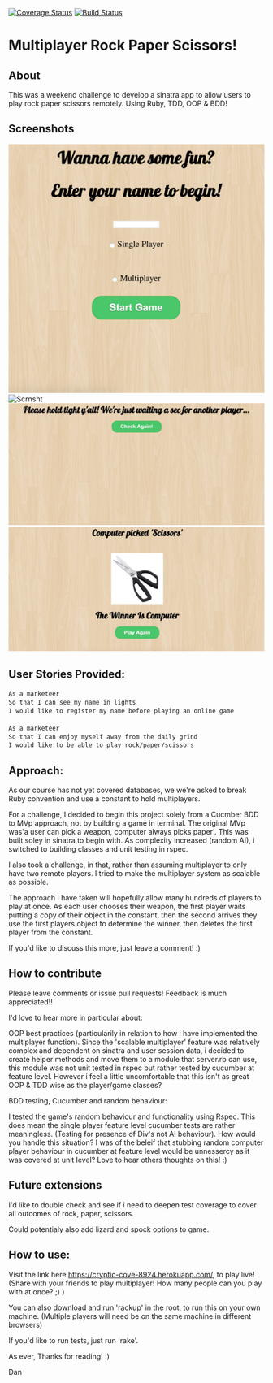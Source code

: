 [![Coverage Status](https://coveralls.io/repos/DanBlakeman/rps-challenge/badge.svg)](https://coveralls.io/r/DanBlakeman/rps-challenge)
[![Build Status](https://travis-ci.org/DanBlakeman/rps-challenge.svg)](https://travis-ci.org/DanBlakeman/rps-challenge)

# Multiplayer Rock Paper Scissors!

About
-------
This was a weekend challenge to develop a sinatra app to allow users to play rock paper scissors remotely. Using Ruby, TDD, OOP & BDD!

Screenshots
----

![Scrnsht](/public/images/Scrnsht1.png)
![Scrnsht](/public/images/Scrnsht2.png)
![Scrnsht](/public/images/Scrnsht3.png)
![Scrnsht](/public/images/Scrnsht4.png)

User Stories Provided:
----

```sh
As a marketeer
So that I can see my name in lights
I would like to register my name before playing an online game

As a marketeer
So that I can enjoy myself away from the daily grind
I would like to be able to play rock/paper/scissors

```

Approach:
----

As our course has not yet covered databases, we we're asked to break Ruby convention and use a constant to hold multiplayers.

For a challenge, I decided to begin this project solely from a Cucmber BDD to MVp approach, not by building a game in terminal. The original MVp was'a user can pick a weapon, computer always picks paper'. This was built soley in sinatra to begin with. As complexity increased (random AI), i switched to building classes and unit testing in rspec.

I also took a challenge, in that, rather than assuming multiplayer to only have two remote players. I tried to make the multiplayer system as scalable as possible.

The approach i have taken will hopefully allow many hundreds of players to play at once. As each user chooses their weapon, the first player waits putting a copy of their object in the constant, then the second arrives they use the first players object to determine the winner, then deletes the first player from the constant.

If you'd like to discuss this more, just leave a comment! :)

How to contribute
----

Please leave comments or issue pull requests! Feedback is much appreciated!!

I'd love to hear more in particular about:

OOP best practices (particularily in relation to how i have implemented the multiplayer function). Since the 'scalable multiplayer' feature was relatively complex and dependent on sinatra and user session data, i decided to create helper methods and move them to a module that server.rb can use, this module was not unit tested in rspec but rather tested by cucumber at feature level. However i feel a little uncomfortable that this isn't as great OOP & TDD wise as the player/game classes?

BDD testing, Cucumber and random behaviour:

I tested the game's random behaviour and functionality using Rspec. This does mean the single player feature level cucumber tests are rather meaningless. (Testing for presence of Div's not AI behaviour). How would you handle this situation? I was of the beleif that stubbing random computer player behaviour in cucumber at feature level would be unnessercy as it was covered at unit level? Love to hear others thoughts on this! :)


Future extensions
----

I'd like to double check and see if i need to deepen test coverage to cover all outcomes of rock, paper, scissors.

Could potentialy also add lizard and spock options to game.

How to use:
----

Visit the link here https://cryptic-cove-8924.herokuapp.com/, to play live! (Share with your friends to play multiplayer! How many people can you play with at once? ;) )

You can also download and run 'rackup' in the root, to run this on your own machine. (Multiple players will need be on the same machine in different browsers)

If you'd like to run tests, just run 'rake'.



As ever, Thanks for reading! :)

Dan

